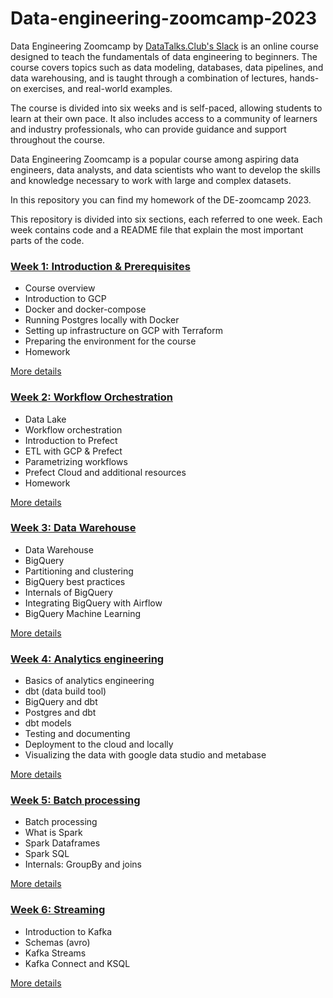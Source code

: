 # Data-engineering-zoomcamp-2023

Data Engineering Zoomcamp by [DataTalks.Club's Slack](https://datatalks.club/slack.html) is an online course designed to teach the fundamentals of data engineering to beginners. The course covers topics such as data modeling, databases, data pipelines, and data warehousing, and is taught through a combination of lectures, hands-on exercises, and real-world examples.

The course is divided into six weeks and is self-paced, allowing students to learn at their own pace. It also includes access to a community of learners and industry professionals, who can provide guidance and support throughout the course.

Data Engineering Zoomcamp is a popular course among aspiring data engineers, data analysts, and data scientists who want to develop the skills and knowledge necessary to work with large and complex datasets.

In this repository you can find my homework of the DE-zoomcamp 2023.

This repository is divided into six sections, each referred to one week. Each week contains code and a README file that explain the most important parts of the code.

### [Week 1: Introduction & Prerequisites](week_1_basics_n_setup)

* Course overview
* Introduction to GCP
* Docker and docker-compose
* Running Postgres locally with Docker
* Setting up infrastructure on GCP with Terraform
* Preparing the environment for the course
* Homework

[More details](week_1_basics_n_setup)


### [Week 2: Workflow Orchestration](week_2_workflow_orchestration/)

* Data Lake
* Workflow orchestration
* Introduction to Prefect
* ETL with GCP & Prefect
* Parametrizing workflows
* Prefect Cloud and additional resources
* Homework

[More details](week_2_workflow_orchestration/)


### [Week 3: Data Warehouse](week_3_data_warehouse)


* Data Warehouse
* BigQuery
* Partitioning and clustering
* BigQuery best practices
* Internals of BigQuery
* Integrating BigQuery with Airflow
* BigQuery Machine Learning

[More details](week_3_data_warehouse)


### [Week 4: Analytics engineering](week_4_analytics_engineering/)

* Basics of analytics engineering
* dbt (data build tool)
* BigQuery and dbt
* Postgres and dbt
* dbt models
* Testing and documenting
* Deployment to the cloud and locally
* Visualizing the data with google data studio and metabase


[More details](week_4_analytics_engineering)


### [Week 5: Batch processing](week_5_batch_processing)

* Batch processing
* What is Spark
* Spark Dataframes
* Spark SQL
* Internals: GroupBy and joins

[More details](week_5_batch_processing)

### [Week 6: Streaming](week_6_stream_processing)

* Introduction to Kafka
* Schemas (avro)
* Kafka Streams
* Kafka Connect and KSQL

[More details](week_6_stream_processing)